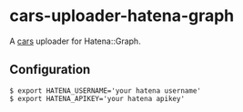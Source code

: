 cars-uploader-hatena-graph
==============================================================================

A [cars](https://github.com/bouzuya/cars) uploader for Hatena::Graph.

Configuration
------------------------------------------------------------------------------

    $ export HATENA_USERNAME='your hatena username'
    $ export HATENA_APIKEY='your hatena apikey'

